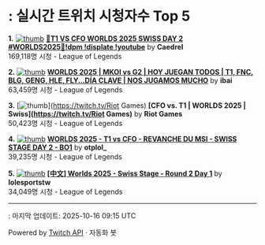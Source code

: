 # : 실시간 트위치 시청자수 Top 5

**1.** [![thumb](https://static-cdn.jtvnw.net/previews-ttv/live_user_caedrel-320x180.jpg)](https://twitch.tv/Caedrel)
**[🔴T1 VS CFO WORLDS 2025 SWISS DAY 2 #WORLDS2025🔴!dpm !displate !youtube](https://twitch.tv/Caedrel)** by **Caedrel**<br>169,118명 시청  - League of Legends

**2.** [![thumb](https://static-cdn.jtvnw.net/previews-ttv/live_user_ibai-320x180.jpg)](https://twitch.tv/ibai)
**[WORLDS 2025 | MKOI vs G2 | HOY JUEGAN TODOS | T1, FNC, BLG, GENG, HLE, FLY...DÍA CLAVE | NOS JUGAMOS MUCHO](https://twitch.tv/ibai)** by **ibai**<br>63,459명 시청  - League of Legends

**3.** [![thumb](https://static-cdn.jtvnw.net/previews-ttv/live_user_riotgames-320x180.jpg)](https://twitch.tv/Riot Games)
**[CFO vs. T1 | WORLDS 2025 | Swiss](https://twitch.tv/Riot Games)** by **Riot Games**<br>50,423명 시청  - League of Legends

**4.** [![thumb](https://static-cdn.jtvnw.net/previews-ttv/live_user_otplol_-320x180.jpg)](https://twitch.tv/otplol_)
**[WORLDS 2025 - T1 vs CFO - REVANCHE DU MSI - SWISS STAGE DAY 2 - BO1](https://twitch.tv/otplol_)** by **otplol_**<br>39,235명 시청  - League of Legends

**5.** [![thumb](https://static-cdn.jtvnw.net/previews-ttv/live_user_lolesportstw-320x180.jpg)](https://twitch.tv/lolesportstw)
**[[中文] Worlds 2025 - Swiss Stage - Round 2 Day 1](https://twitch.tv/lolesportstw)** by **lolesportstw**<br>34,049명 시청  - League of Legends


---
: 마지막 업데이트: 2025-10-16 09:15 UTC

Powered by [Twitch API](https://dev.twitch.tv/docs/api/reference) · 자동화 봇